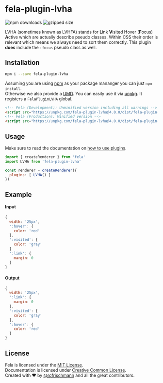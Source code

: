 # fela-plugin-lvha


<img alt="npm downloads" src="https://img.shields.io/npm/dm/fela-plugin-lvha.svg">
<img alt="gzipped size" src="https://img.shields.io/badge/gzipped-0.45kb-brightgreen.svg">

LVHA (sometimes known as LVHFA) stands for **L**ink **V**isited **H**over (**F**ocus) **A**ctive which are actually describe pseudo classes. Within CSS their order is relevant which means we always need to sort them correctly. This plugin **does** include the `:focus` pseudo class as well.

## Installation
```sh
npm i --save fela-plugin-lvha
```
Assuming you are using [npm](https://www.npmjs.com) as your package mananger you can just `npm install`.<br>
Otherwise we also provide a [UMD](https://github.com/umdjs/umd). You can easily use it via [unpkg](https://unpkg.com/). It registers a `FelaPluginLVHA` global.
```HTML
<!-- Fela (Development): Unminified version including all warnings -->
<script src="https://unpkg.com/fela-plugin-lvha@4.0.0/dist/fela-plugin-lvha.js"></script>
<!-- Fela (Production): Minified version -->
<script src="https://unpkg.com/fela-plugin-lvha@4.0.0/dist/fela-plugin-lvha.min.js"></script>
```

## Usage
Make sure to read the documentation on [how to use plugins](http://fela.js.org/docs/advanced/Plugins.html).

```javascript
import { createRenderer } from 'fela'
import LVHA from 'fela-plugin-lvha'

const renderer = createRenderer({
  plugins: [ LVHA() ]
})
```

## Example
#### Input
```javascript
{
  width: '25px',
  ':hover': {
    color: 'red'
  },
  ':visited': {
    color: 'gray'
  }
  ':link': {
    margin: 0
  }
}
```
#### Output
```javascript
{
  width: '25px',
  ':link': {
    margin: 0
  },
  ':visited': {
    color: 'gray'
  },
  ':hover': {
    color: 'red'
  }
}
```

## License
Fela is licensed under the [MIT License](http://opensource.org/licenses/MIT).<br>
Documentation is licensed under [Creative Common License](http://creativecommons.org/licenses/by/4.0/).<br>
Created with ♥ by [@rofrischmann](http://rofrischmann.de) and all the great contributors.
